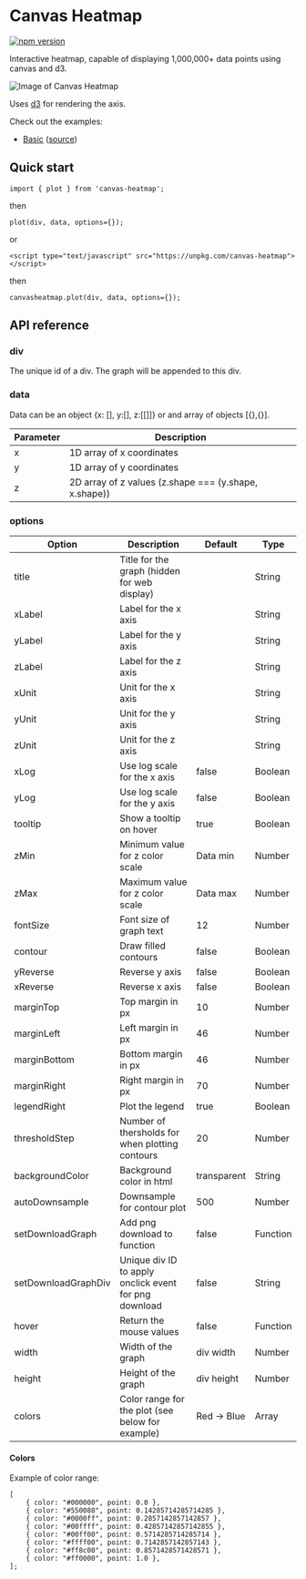 # Canvas Heatmap

[![npm version](https://badge.fury.io/js/canvas-heatmap.svg)](https://badge.fury.io/js/canvas-heatmap)

Interactive heatmap, capable of displaying 1,000,000+ data points using canvas and d3.

![Image of Canvas Heatmap](https://canvas-heatmap.s3.eu-central-1.amazonaws.com/heatmap.gif)

Uses [d3](https://d3js.org/) for rendering the axis.

Check out the examples:

- [Basic](https://jamesrunnalls.github.io/canvas-heatmap/example/basic/) ([source](https://github.com/jamesrunnalls/canvas-heatmap/blob/master/example/basic/index.html))

## Quick start

```
import { plot } from 'canvas-heatmap';
```

then

```
plot(div, data, options={});
```

or

```
<script type="text/javascript" src="https://unpkg.com/canvas-heatmap"></script>
```

then

```
canvasheatmap.plot(div, data, options={});
```

## API reference

### div

The unique id of a div. The graph will be appended to this div.

### data

Data can be an object {x: [], y:[], z:[[]]} or and array of objects [{},{}].

| Parameter | Description                                           |
| --------- | ----------------------------------------------------- |
| x         | 1D array of x coordinates                             |
| y         | 1D array of y coordinates                             |
| z         | 2D array of z values (z.shape === (y.shape, x.shape)) |

### options

| Option              | Description                                           | Default     | Type     |
| ------------------- | ----------------------------------------------------- | ----------- | -------- |
| title               | Title for the graph (hidden for web display)          |             | String   |
| xLabel              | Label for the x axis                                  |             | String   |
| yLabel              | Label for the y axis                                  |             | String   |
| zLabel              | Label for the z axis                                  |             | String   |
| xUnit               | Unit for the x axis                                   |             | String   |
| yUnit               | Unit for the y axis                                   |             | String   |
| zUnit               | Unit for the z axis                                   |             | String   |
| xLog                | Use log scale for the x axis                          | false       | Boolean  |
| yLog                | Use log scale for the y axis                          | false       | Boolean  |
| tooltip             | Show a tooltip on hover                               | true        | Boolean  |
| zMin                | Minimum value for z color scale                       | Data min    | Number   |
| zMax                | Maximum value for z color scale                       | Data max    | Number   |
| fontSize            | Font size of graph text                               | 12          | Number   |
| contour             | Draw filled contours                                  | false       | Boolean  |
| yReverse            | Reverse y axis                                        | false       | Boolean  |
| xReverse            | Reverse x axis                                        | false       | Boolean  |
| marginTop           | Top margin in px                                      | 10          | Number   |
| marginLeft          | Left margin in px                                     | 46          | Number   |
| marginBottom        | Bottom margin in px                                   | 46          | Number   |
| marginRight         | Right margin in px                                    | 70          | Number   |
| legendRight         | Plot the legend                                       | true        | Boolean  |
| thresholdStep       | Number of thersholds for when plotting contours       | 20          | Number   |
| backgroundColor     | Background color in html                              | transparent | String   |
| autoDownsample      | Downsample for contour plot                           | 500         | Number   |
| setDownloadGraph    | Add png download to function                          | false       | Function |
| setDownloadGraphDiv | Unique div ID to apply onclick event for png download | false       | String   |
| hover               | Return the mouse values                               | false       | Function |
| width               | Width of the graph                                    | div width   | Number   |
| height              | Height of the graph                                   | div height  | Number   |
| colors              | Color range for the plot (see below for example)      | Red -> Blue | Array    |

#### Colors

Example of color range:

```
[
    { color: "#000000", point: 0.0 },
    { color: "#550088", point: 0.14285714285714285 },
    { color: "#0000ff", point: 0.2857142857142857 },
    { color: "#00ffff", point: 0.42857142857142855 },
    { color: "#00ff00", point: 0.5714285714285714 },
    { color: "#ffff00", point: 0.7142857142857143 },
    { color: "#ff8c00", point: 0.8571428571428571 },
    { color: "#ff0000", point: 1.0 },
];
```
